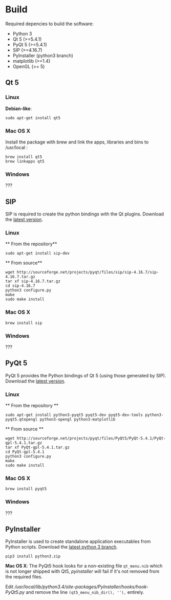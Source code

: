 # Build

Required depencies to build the software:

- Python 3
- Qt 5 (>=5.4.1)
- PyQt 5 (>=5.4.1)
- SIP (>=4.16.7)
- PyInstaller (python3 branch)
- matplotlib (>=1.4)
- OpenGL (>= 5)

## Qt 5

### Linux
**Debian-like**:

	sudo apt-get install qt5
	
### Mac OS X
Install the package with brew and link the apps, libraries and bins to /usr/local :

	brew install qt5
	brew linkapps qt5

### Windows
???

## SIP

SIP is required to create the python bindings with the Qt plugins. Download the [latest version](http://www.riverbankcomputing.com/software/sip/download).

### Linux
** From the repository**

	sudo apt-get install sip-dev

** From source**

    wget http://sourceforge.net/projects/pyqt/files/sip/sip-4.16.7/sip-4.16.7.tar.gz
    tar xf sip-4.16.7.tar.gz
    cd sip-4.16.7
    python3 configure.py
    make
    sudo make install
    
### Mac OS X

	brew install sip	
    
### Windows
???

## PyQt 5
PyQt 5 provides the Python bindings of Qt 5 (using those generated by SIP). Download the [latest version](http://www.riverbankcomputing.com/software/pyqt/download5).

### Linux
** From the repository **

	sudo apt-get install python3-pyqt5 pyqt5-dev pyqt5-dev-tools python3-pyqt5.qtopengl python3-opengl python3-matplotlib

** From source **

	wget http://sourceforge.net/projects/pyqt/files/PyQt5/PyQt-5.4.1/PyQt-gpl-5.4.1.tar.gz
	tar xf PyQt-gpl-5.4.1.tar.gz
	cd PyQt-gpl-5.4.1
	python3 configure.py
	make
	sudo make install
	
### Mac OS X
	brew install pyqt5
	
### Windows
???
	
	
## PyInstaller
PyInstaller is used to create standalone application executables from Python scripts. Download the [latest python 3 branch](https://github.com/pyinstaller/pyinstaller/archive/python3.zip).

	pip3 install python3.zip
	
**Mac OS X**: The PyQt5 hook looks for a non-existing file `qt_menu.nib` which is not longer shipped with Qt5, *pyinstaller* will fail if it's not removed from the required files.

Edit */usr/local/lib/python3.4/site-packages/PyInstaller/hooks/hook-PyQt5.py* and remove the line `(qt5_menu_nib_dir(), ''),` entirely.
    
   